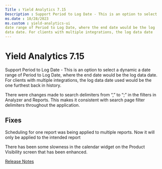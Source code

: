 ```yaml
---
Title : Yield Analytics 7.15
Description : Support Period to Log Date - This is an option to select a dynamic a
ms.date : 10/28/2023
ms.custom : yield-analytics-ui
date range of Period to Log Date, where the end date would be the log
data date. For clients with multiple integrations, the log data date
---
```



# Yield Analytics 7.15



Support Period to Log Date - This is an option to select a dynamic a
date range of Period to Log Date, where the end date would be the log
data date. For clients with multiple integrations, the log data date
used would be the one furthest back in history.

There were changes made to search delimiters from “,” to “;” in the
filters in Analyzer and Reports. This makes it consistent with search
page filter delimiters throughout the application.



## Fixes

Scheduling for one report was being applied to multiple reports. Now it
will only be applied to the intended report

There has been some slowness in the calendar widget on the Product
Visibility screen that has been enhanced.





<a href="release-notes.md" class="link">Release Notes</a>






